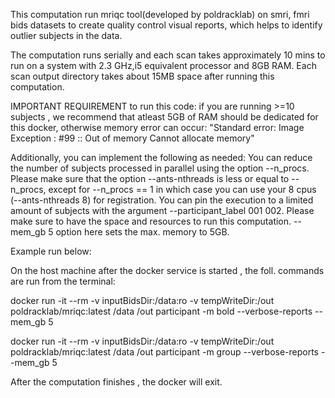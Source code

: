 This computation run mriqc tool(developed by poldracklab) on smri, fmri bids datasets to create quality control visual reports, which helps to identify outlier subjects in the data. 

The computation runs serially and each scan takes approximately 10 mins to run on a system with 2.3 GHz,i5 equivalent processor and 8GB RAM. Each scan output directory takes about 15MB space after running this computation. 

IMPORTANT REQUIREMENT to run this code:
if you are running >=10 subjects , we recommend that atleast 5GB of RAM should be dedicated for this docker, otherwise memory error can occur: 
"Standard error: Image Exception : #99 :: Out of memory
Cannot allocate memory"

Additionally, you can implement the following as needed:
You can reduce the number of subjects processed in parallel using the option --n_procs. Please make sure that the option --ants-nthreads is less or equal to --n_procs, except for --n_procs == 1 in which case you can use your 8 cpus (--ants-nthreads 8) for registration. You can pin the execution to a limited amount of subjects with the argument --participant_label 001 002.
Please make sure to have the space and resources to run this computation. --mem_gb 5 option here sets the max. memory to 5GB.

Example run below:

On the host machine after the docker service is started , the foll. commands are run from the terminal:

docker run -it --rm -v inputBidsDir:/data:ro -v tempWriteDir:/out poldracklab/mriqc:latest /data /out participant -m bold --verbose-reports --mem_gb 5

docker run -it --rm -v inputBidsDir:/data:ro -v tempWriteDir:/out poldracklab/mriqc:latest /data /out participant -m group --verbose-reports --mem_gb 5

After the computation finishes , the docker will exit.
